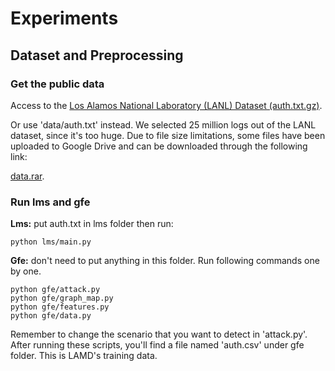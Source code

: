 # Experiments
## Dataset and Preprocessing
### Get the public data
Access to the [Los Alamos National Laboratory (LANL) Dataset (auth.txt.gz)](https://csr.lanl.gov/data/cyber1/).

Or use 'data/auth.txt' instead. We selected 25 million logs out of the LANL dataset, since it's too huge.
Due to file size limitations, some files have been uploaded to Google Drive and can be downloaded through the following link:

[data.rar](https://drive.google.com/your-shared-link).

### Run lms and gfe
**Lms:**
put auth.txt in lms folder then run:

    python lms/main.py

**Gfe:**
don't need to put anything in this folder. Run following commands one by one.

    python gfe/attack.py
    python gfe/graph_map.py
    python gfe/features.py
    python gfe/data.py

Remember to change the scenario that you want to detect in 'attack.py'.
After running these scripts, you'll find a file named 'auth.csv' under gfe folder. This is LAMD's training data. 
